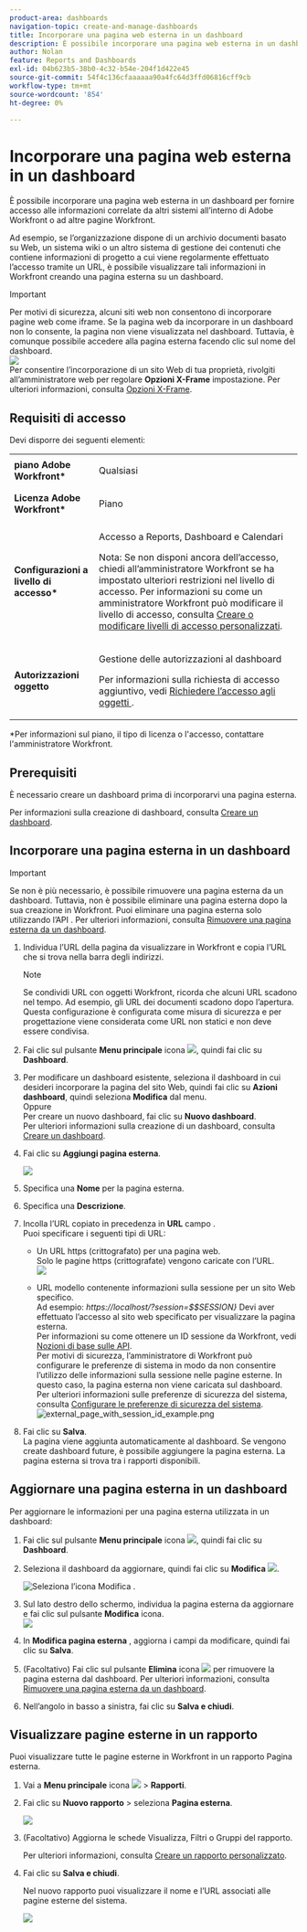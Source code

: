 ```yaml
---
product-area: dashboards
navigation-topic: create-and-manage-dashboards
title: Incorporare una pagina web esterna in un dashboard
description: È possibile incorporare una pagina web esterna in un dashboard per fornire accesso alle informazioni correlate da altri sistemi all’interno di Adobe Workfront o ad altre pagine Workfront.
author: Nolan
feature: Reports and Dashboards
exl-id: 04b623b5-38b0-4c32-b54e-204f1d422e45
source-git-commit: 54f4c136cfaaaaaa90a4fc64d3ffd06816cff9cb
workflow-type: tm+mt
source-wordcount: '854'
ht-degree: 0%

---
```


# Incorporare una pagina web esterna in un dashboard

È possibile incorporare una pagina web esterna in un dashboard per fornire accesso alle informazioni correlate da altri sistemi all’interno di Adobe Workfront o ad altre pagine Workfront.

Ad esempio, se l’organizzazione dispone di un archivio documenti basato su Web, un sistema wiki o un altro sistema di gestione dei contenuti che contiene informazioni di progetto a cui viene regolarmente effettuato l’accesso tramite un URL, è possibile visualizzare tali informazioni in Workfront creando una pagina esterna su un dashboard.

>[!IMPORTANT]
>
>Per motivi di sicurezza, alcuni siti web non consentono di incorporare pagine web come iframe. Se la pagina web da incorporare in un dashboard non lo consente, la pagina non viene visualizzata nel dashboard. Tuttavia, è comunque possibile accedere alla pagina esterna facendo clic sul nome del dashboard.\
>![](assets/qs-empty-external-page-report-350x165.png)\
>Per consentire l’incorporazione di un sito Web di tua proprietà, rivolgiti all’amministratore web per regolare **Opzioni X-Frame** impostazione. Per ulteriori informazioni, consulta [Opzioni X-Frame](https://developer.mozilla.org/en-US/docs/Web/HTTP/Headers/X-Frame-Options).

## Requisiti di accesso

Devi disporre dei seguenti elementi:

<table style="table-layout:auto"> 
 <col> 
 <col> 
 <tbody> 
  <tr> 
   <td role="rowheader"><strong>piano Adobe Workfront*</strong></td> 
   <td> <p>Qualsiasi</p> </td> 
  </tr> 
  <tr> 
   <td role="rowheader"><strong>Licenza Adobe Workfront*</strong></td> 
   <td> <p>Piano </p> </td> 
  </tr> 
  <tr> 
   <td role="rowheader"><strong>Configurazioni a livello di accesso*</strong></td> 
   <td> <p>Accesso a Reports, Dashboard e Calendari</p> <p>Nota: Se non disponi ancora dell’accesso, chiedi all’amministratore Workfront se ha impostato ulteriori restrizioni nel livello di accesso. Per informazioni su come un amministratore Workfront può modificare il livello di accesso, consulta <a href="../../../administration-and-setup/add-users/configure-and-grant-access/create-modify-access-levels.md" class="MCXref xref">Creare o modificare livelli di accesso personalizzati</a>.</p> </td> 
  </tr> 
  <tr> 
   <td role="rowheader"><strong>Autorizzazioni oggetto</strong></td> 
   <td> <p>Gestione delle autorizzazioni al dashboard</p> <p>Per informazioni sulla richiesta di accesso aggiuntivo, vedi <a href="../../../workfront-basics/grant-and-request-access-to-objects/request-access.md" class="MCXref xref">Richiedere l’accesso agli oggetti </a>.</p> </td> 
  </tr> 
 </tbody> 
</table>

&#42;Per informazioni sul piano, il tipo di licenza o l&#39;accesso, contattare l&#39;amministratore Workfront.

## Prerequisiti

È necessario creare un dashboard prima di incorporarvi una pagina esterna.

Per informazioni sulla creazione di dashboard, consulta [Creare un dashboard](../../../reports-and-dashboards/dashboards/creating-and-managing-dashboards/create-dashboard.md).

## Incorporare una pagina esterna in un dashboard

>[!IMPORTANT]
>
>Se non è più necessario, è possibile rimuovere una pagina esterna da un dashboard. Tuttavia, non è possibile eliminare una pagina esterna dopo la sua creazione in Workfront. Puoi eliminare una pagina esterna solo utilizzando l’API . Per ulteriori informazioni, consulta [Rimuovere una pagina esterna da un dashboard](../../../reports-and-dashboards/dashboards/creating-and-managing-dashboards/remove-external-page-from-dashboard.md).

1. Individua l’URL della pagina da visualizzare in Workfront e copia l’URL che si trova nella barra degli indirizzi.

   >[!NOTE]
   >
   >Se condividi URL con oggetti Workfront, ricorda che alcuni URL scadono nel tempo. Ad esempio, gli URL dei documenti scadono dopo l’apertura. Questa configurazione è configurata come misura di sicurezza e per progettazione viene considerata come URL non statici e non deve essere condivisa.

1. Fai clic sul pulsante **Menu principale** icona ![](assets/main-menu-icon.png), quindi fai clic su **Dashboard**.

1. Per modificare un dashboard esistente, seleziona il dashboard in cui desideri incorporare la pagina del sito Web, quindi fai clic su **Azioni dashboard**, quindi seleziona **Modifica** dal menu.\
   Oppure\
   Per creare un nuovo dashboard, fai clic su **Nuovo dashboard**.\
   Per ulteriori informazioni sulla creazione di un dashboard, consulta [Creare un dashboard](../../../reports-and-dashboards/dashboards/creating-and-managing-dashboards/create-dashboard.md).

1. Fai clic su **Aggiungi pagina esterna**.

   ![](assets/qs-add-external-page-350x239.png)

1. Specifica una **Nome** per la pagina esterna.
1. Specifica una **Descrizione**.
1. Incolla l’URL copiato in precedenza in **URL** campo .\
   Puoi specificare i seguenti tipi di URL:

   * Un URL https (crittografato) per una pagina web.\
      Solo le pagine https (crittografate) vengono caricate con l’URL.\
      ![](assets/add-external-page-dialog-qs-350x247.png)

   * URL modello contenente informazioni sulla sessione per un sito Web specifico.\
      Ad esempio: *https://localhost/?session=$$SESSION}*
Devi aver effettuato l’accesso al sito web specificato per visualizzare la pagina esterna.\
      Per informazioni su come ottenere un ID sessione da Workfront, vedi [Nozioni di base sulle API](../../../wf-api/general/api-basics.md).\
      Per motivi di sicurezza, l’amministratore di Workfront può configurare le preferenze di sistema in modo da non consentire l’utilizzo delle informazioni sulla sessione nelle pagine esterne. In questo caso, la pagina esterna non viene caricata sul dashboard.\
      Per ulteriori informazioni sulle preferenze di sicurezza del sistema, consulta [Configurare le preferenze di sicurezza del sistema](../../../administration-and-setup/manage-workfront/security/configure-security-preferences.md).\
      ![external_page_with_session_id_example.png](assets/external-page-with-session-id-example-350x134.png)

1. Fai clic su **Salva**.\
   La pagina viene aggiunta automaticamente al dashboard. Se vengono create dashboard future, è possibile aggiungere la pagina esterna. La pagina esterna si trova tra i rapporti disponibili.

   <!--
   <MadCap:conditionalText data-mc-conditions="QuicksilverOrClassic.Draft mode">
   (NOTE: Alina: *** This is linked to: Creating Dashboards, and Editing Dashboards.)
   </MadCap:conditionalText>
   -->

## Aggiornare una pagina esterna in un dashboard

Per aggiornare le informazioni per una pagina esterna utilizzata in un dashboard:

1. Fai clic sul pulsante **Menu principale** icona ![](assets/main-menu-icon.png), quindi fai clic su **Dashboard**.
1. Seleziona il dashboard da aggiornare, quindi fai clic su **Modifica** ![](assets/edit-icon.png).

   ![Seleziona l’icona Modifica .](assets/nwe-editdashboard2021-350x188.png)

1. Sul lato destro dello schermo, individua la pagina esterna da aggiornare e fai clic sul pulsante **Modifica** icona.\
   ![](assets/nwe-inline-edit-external-page-350x226.png)

1. In **Modifica pagina esterna** , aggiorna i campi da modificare, quindi fai clic su **Salva**.
1. (Facoltativo) Fai clic sul pulsante **Elimina** icona ![](assets/delete.png) per rimuovere la pagina esterna dal dashboard. Per ulteriori informazioni, consulta [Rimuovere una pagina esterna da un dashboard](../../../reports-and-dashboards/dashboards/creating-and-managing-dashboards/remove-external-page-from-dashboard.md).
1. Nell’angolo in basso a sinistra, fai clic su **Salva e chiudi**.

## Visualizzare pagine esterne in un rapporto

Puoi visualizzare tutte le pagine esterne in Workfront in un rapporto Pagina esterna.

1. Vai a **Menu principale** icona ![](assets/main-menu-icon.png) > **Rapporti**.
1. Fai clic su **Nuovo rapporto** > seleziona **Pagina esterna**.

   ![](assets/external-page-new-report-in-dropdown-nwe.png)

1. (Facoltativo) Aggiorna le schede Visualizza, Filtri o Gruppi del rapporto.

   Per ulteriori informazioni, consulta [Creare un rapporto personalizzato](../../../reports-and-dashboards/reports/creating-and-managing-reports/create-custom-report.md).

1. Fai clic su **Salva e chiudi**.

   Nel nuovo rapporto puoi visualizzare il nome e l’URL associati alle pagine esterne del sistema.

   ![](assets/external-page-report-name-url-columns-nwe-350x213.png)
